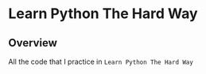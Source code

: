 # Learn Python The Hard Way

## Overview
All the code that I practice in `Learn Python The Hard Way`
